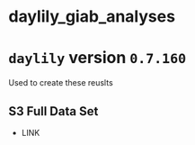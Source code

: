 # daylily_giab_analyses

# `daylily` version `0.7.160`
Used to create these reuslts

## S3 Full Data Set
- LINK

